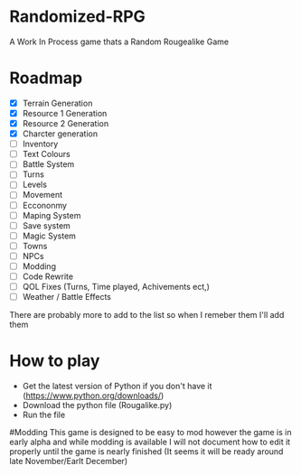 # Randomized-RPG
A Work In Process game thats a Random Rougealike Game

# Roadmap
- [x] Terrain Generation
- [x] Resource 1 Generation
- [x] Resource 2 Generation
- [x] Charcter generation
- [ ] Inventory
- [ ] Text Colours
- [ ] Battle System
- [ ] Turns
- [ ] Levels
- [ ] Movement
- [ ] Eccononmy
- [ ] Maping System
- [ ] Save system
- [ ] Magic System
- [ ] Towns
- [ ] NPCs
- [ ] Modding
- [ ] Code Rewrite
- [ ] QOL Fixes (Turns, Time played, Achivements ect,)
- [ ] Weather / Battle Effects

There are probably more to add to the list so when I remeber them I'll add them



# How to play
- Get the latest version of Python if you don't have it (https://www.python.org/downloads/)
- Download the python file (Rougalike.py)
- Run the file

#Modding
This game is designed to be easy to mod however the game is in early alpha and while modding is available I will not document how to edit it properly until the game is nearly finished (It seems it will be ready around late November/Earlt December)
